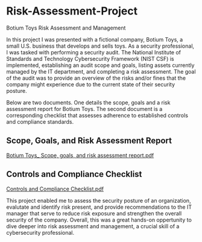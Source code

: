 # Risk-Assessment-Project
Botium Toys Risk Assessment and Management

In this project I was presented with a fictional company, Botium Toys, a small U.S. business that develops and sells toys. As a security professional, I was tasked with performing a security audit. The National Institute of Standards and Technology Cybersecurity Framework (NIST CSF) is implemented, establishing an audit scope and goals, listing assets currently managed by the IT department, and completing a risk assessment. The goal of the audit was to provide an overview of the risks and/or fines that the company might experience due to the current state of their security posture.

Below are two documents. One details the scope, goals and a risk assessment report for Botium Toys. The second document is a corresponding checklist that assesses adherence to established controls and compliance standards.

## Scope, Goals, and Risk Assessment Report

[Botium Toys_ Scope, goals, and risk assessment report.pdf](https://github.com/LouisXB/Risk-Assessment-Project/files/13796155/Botium.Toys_.Scope.goals.and.risk.assessment.report.pdf)

## Controls and Compliance Checklist

[Controls and Compliance Checklist.pdf](https://github.com/LouisXB/Risk-Assessment-Project/files/13796164/Controls.and.Compliance.Checklist.pdf)

This project enabled me to assess the security posture of an organization, evalutate and identify risk present, and provide recommendations to the IT manager that serve to reduce risk exposure and strengthen the overall security of the company. Overall, this was a great hands-on oppertunity to dive deeper into risk assessment and management, a crucial skill of a cybersecurity professional.
